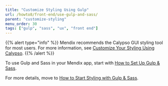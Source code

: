 ```yaml
---
title: "Customize Styling Using Gulp"
url: /howto8/front-end/use-gulp-and-sass/
parent: "customize-styling"
menu_order: 30
tags: ["gulp", "sass", "ux", "front end"]
---
```


{{% alert type="info" %}}
Mendix recommends the Calypso GUI styling tool for most users. For more information, see [Customize Your Styling Using Calypso](/howto8/front-end/calypso/).
{{% /alert %}}

To use Gulp and Sass in your Mendix app, start with [How to Set Up Gulp & Sass](/howto8/front-end/sass-eight/).

For more details, move to [How to Start Styling with Gulp & Sass](/howto8/front-end/style-with-gulp-and-sass/).